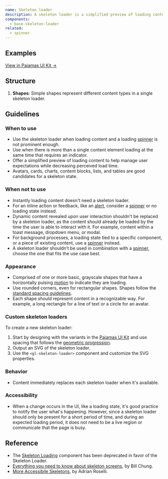 ```yaml
---
name: Skeleton loader
description: A skeleton loader is a simplified preview of loading content.
components:
  - base-skeleton-loader
related:
  - spinner
---
```


## Examples

<story-viewer component="base-skeleton-loader" title="Basic skeleton loader"></story-viewer>

<story-viewer component="base-skeleton-loader" story="with-custom-shapes" title="With custom shapes"></story-viewer>

[View in Pajamas UI Kit →](https://www.figma.com/file/qEddyqCrI7kPSBjGmwkZzQ/Component-library?node-id=2844%3A0)

## Structure

<figure-img alt="Numbered diagram of a skeleton loader structure" label="Skeleton loader structure" src="/img/skeleton-loader-structure.svg"></figure-img>

1. **Shapes**: Simple shapes represent different content types in a single skeleton loader.

## Guidelines

### When to use

- Use the skeleton loader when loading content and a loading [spinner](/components/spinner) is not prominent enough.
- Use when there is more than a single content element loading at the same time that requires an indicator.
- Offer a simplified preview of loading content to help manage user expectations while decreasing perceived load time.
- Avatars, cards, charts, content blocks, lists, and tables are good candidates for a skeleton state.

### When not to use

- Instantly loading content doesn't need a skeleton loader.
- For an inline action or feedback, like an [alert](/components/alert), consider a [spinner](/components/spinner) or no loading state instead.
- Dynamic content revealed upon user interaction shouldn't be replaced by a skeleton loader, as the content should already be loaded by the time the user is able to interact with it. For example, content within a toast message, dropdown menu, or modal.
- For background processes, a loading state tied to a specific component, or a piece of existing content, use a [spinner](/components/spinner) instead.
- A skeleton loader shouldn’t be used in combination with a [spinner](/components/spinner), choose the one that fits the use case best.

### Appearance

- Comprised of one or more basic, grayscale shapes that have a horizontally pulsing [motion](/product-foundations/motion#skeleton-loading) to indicate they are loading.
- Use rounded corners, even for rectangular shapes. Shapes follow the [standard spacing guidelines](/product-foundations/spacing#standard-spacing-guidelines).
- Each shape should represent content in a recognizable way. For example, a long rectangle for a line of text or a circle for an avatar.

### Custom skeleton loaders

To create a new skeleton loader:

1. Start by designing with the variants in the [Pajamas UI Kit](https://www.figma.com/file/qEddyqCrI7kPSBjGmwkZzQ/Component-library?node-id=2844%3A27) and use spacing that follows the [geometric progression](/product-foundations/spacing#geometric-progression).
1. Output an SVG of the skeleton loader.
1. Use the `<gl-skeleton-loader>` component and customize the SVG properties.

### Behavior

- Content immediately replaces each skeleton loader when it's available.

### Accessibility

- When a change occurs in the UI, like a loading state, it's good practice to notify the user what's happening. However, since a skeleton loader should only be present for a short period of time, and during an expected loading period, it does not need to be a live region or communicate that the page is busy.

## Reference

- The [Skeleton Loading](https://gitlab-org.gitlab.io/gitlab-ui/?path=/story/base-skeleton-loading--default) component has been deprecated in favor of the Skeleton Loader.
- [Everything you need to know about skeleton screens](https://uxdesign.cc/what-you-should-know-about-skeleton-screens-a820c45a571a), by Bill Chung.
- [More Accessibile Skeletons](https://adrianroselli.com/2020/11/more-accessible-skeletons.html), by Adrian Roselli.
